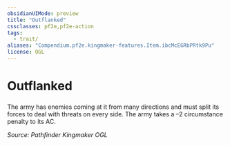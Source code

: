 ```yaml
---
obsidianUIMode: preview
title: "Outflanked"
cssclasses: pf2e,pf2e-action
tags:
  - trait/
aliases: "Compendium.pf2e.kingmaker-features.Item.ibcMcEGRbPRtk9Pu"
license: OGL
---
```

# Outflanked

### 






The army has enemies coming at it from many directions and must split its forces to deal with threats on every side. The army takes a –2 circumstance penalty to its AC.

*Source: Pathfinder Kingmaker*
*OGL*